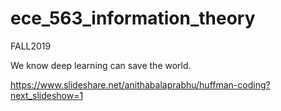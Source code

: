 # ece_563_information_theory
FALL2019


We know deep learning can save the world.


https://www.slideshare.net/anithabalaprabhu/huffman-coding?next_slideshow=1
